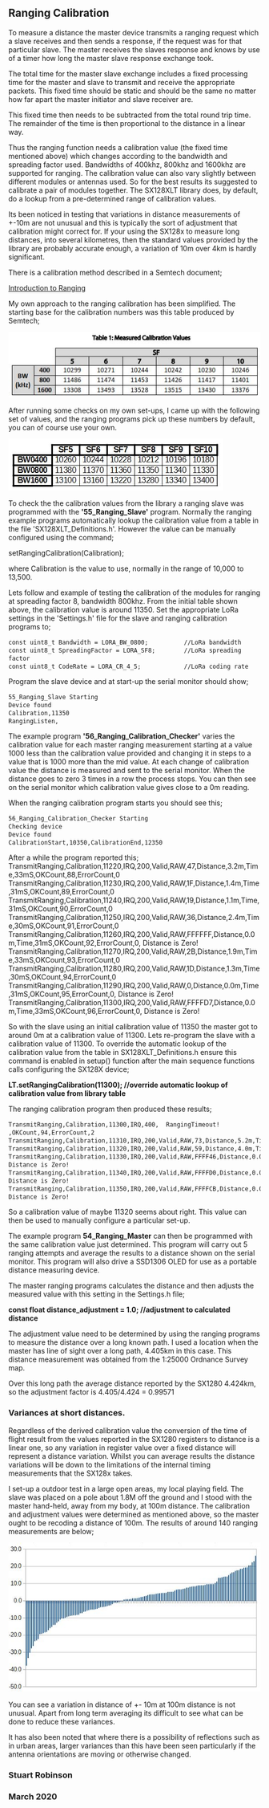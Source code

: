 ## Ranging Calibration

To measure a distance the master device transmits a ranging request which a slave receives and then sends a response, if the request was for that particular slave. The master receives the slaves response and knows by use of a timer how long the master slave response exchange took. 

The total time for the master slave exchange includes a fixed processing time for the master and slave to transmit and receive the appropriate packets. This fixed time should be static and should be the same no matter how far apart the master initiator and slave receiver are. 

This fixed time then needs to be subtracted from the total round trip time. The remainder of the time is then proportional to the distance in a linear way.

Thus the ranging function needs a calibration value (the fixed time mentioned above) which changes according to the bandwidth and spreading factor used. Bandwidths of 400khz, 800khz and 1600khz are supported for ranging. The calibration value can also vary slightly between different modules or antennas used. So for the best results its suggested to calibrate a pair of modules together. The SX128XLT library does, by default, do a lookup from a pre-determined range of calibration values. 

Its been noticed in testing that variations in distance measurements of +\-10m are not unusual and this is typically the sort of adjustment that calibration might correct for. If your using the SX128x to measure long distances, into several kilometres, then the standard values provided by the library are probably accurate enough, a variation of 10m over 4km is hardly significant.  

There is a calibration method described in a Semtech document;

[Introduction to Ranging](https://semtech.my.salesforce.com/sfc/p/#E0000000JelG/a/44000000MDiH/OF02Lve2RzM6pUw9gNgSJXbDNaQJ_NtQ555rLzY3UvY)

My own approach to the ranging calibration has been simplified. The starting base for the calibration numbers was this table produced by Semtech;

![Picture 1](Pictures/SX128X_Ranging_Calibration_Values.jpg)

After running some checks on my own set-ups, I came up with the following set of values, and the ranging programs pick up these numbers by default, you can of course use your own.

![Picture 1](Pictures/Calibration_Values.jpg)


To check the the calibration values from the library a ranging slave was programmed with the **'55\_Ranging\_Slave'** program. Normally the ranging example programs automatically lookup the calibration value from a table in the file 'SX128XLT_Definitions.h'. However the value can be manually configured using the command;

setRangingCalibration(Calibration);

where Calibration is the value to use, normally in the range of 10,000 to 13,500. 

Lets follow and example of testing the calibration of the modules for ranging at spreading factor 8, bandwidth 800khz. From the initial table shown above, the calibration value is around 11350. Set the appropriate LoRa settings in the 'Settings.h' file for the slave and ranging calibration programs to;

	const uint8_t Bandwidth = LORA_BW_0800;          //LoRa bandwidth
	const uint8_t SpreadingFactor = LORA_SF8;        //LoRa spreading factor
	const uint8_t CodeRate = LORA_CR_4_5;            //LoRa coding rate


Program the slave device and at start-up the serial monitor should show;

	55_Ranging_Slave Starting
	Device found
	Calibration,11350
	RangingListen,

The example program **'56\_Ranging\_Calibration\_Checker'** varies the calibration value for each master ranging measurement starting at a value 1000 less than the calibration value provided and changing it in steps to a value that is 1000 more than the mid value. At each change of calibration value the distance is measured and sent to the serial monitor. When the distance goes to zero 3 times in a row the process stops. You can then see on the serial monitor which calibration value gives close to a 0m reading. 

When the ranging calibration program starts you should see this;

	56_Ranging_Calibration_Checker Starting
	Checking device
	Device found
	CalibrationStart,10350,CalibrationEnd,12350

After a while the program reported this;
	TransmitRanging,Calibration,11220,IRQ,200,Valid,RAW,47,Distance,3.2m,Time,33mS,OKCount,88,ErrorCount,0
	TransmitRanging,Calibration,11230,IRQ,200,Valid,RAW,1F,Distance,1.4m,Time,31mS,OKCount,89,ErrorCount,0
	TransmitRanging,Calibration,11240,IRQ,200,Valid,RAW,19,Distance,1.1m,Time,31mS,OKCount,90,ErrorCount,0
	TransmitRanging,Calibration,11250,IRQ,200,Valid,RAW,36,Distance,2.4m,Time,30mS,OKCount,91,ErrorCount,0
	TransmitRanging,Calibration,11260,IRQ,200,Valid,RAW,FFFFFF,Distance,0.0m,Time,31mS,OKCount,92,ErrorCount,0,  Distance is Zero!
	TransmitRanging,Calibration,11270,IRQ,200,Valid,RAW,2B,Distance,1.9m,Time,33mS,OKCount,93,ErrorCount,0
	TransmitRanging,Calibration,11280,IRQ,200,Valid,RAW,1D,Distance,1.3m,Time,30mS,OKCount,94,ErrorCount,0
	TransmitRanging,Calibration,11290,IRQ,200,Valid,RAW,0,Distance,0.0m,Time,31mS,OKCount,95,ErrorCount,0,  Distance is Zero!
	TransmitRanging,Calibration,11300,IRQ,200,Valid,RAW,FFFFD7,Distance,0.0m,Time,33mS,OKCount,96,ErrorCount,0,  Distance is Zero!


So with the slave using an initial calibration value of 11350 the master got to around 0m at a calibration value of 11300. Lets re-program the slave with a calibration value of 11300. To override the automatic lookup of the calibration value from the table in SX128XLT_Definitions.h ensure this command is enabled in setup() function after the main sequence functions calls configuring the SX128X device;

**LT.setRangingCalibration(11300);              //override automatic lookup of calibration value from library table**


The ranging calibration program then produced these results;

	TransmitRanging,Calibration,11300,IRQ,400,  RangingTimeout!  ,OKCount,94,ErrorCount,2
	TransmitRanging,Calibration,11310,IRQ,200,Valid,RAW,73,Distance,5.2m,Time,31mS,OKCount,95,ErrorCount,2
	TransmitRanging,Calibration,11320,IRQ,200,Valid,RAW,59,Distance,4.0m,Time,31mS,OKCount,96,ErrorCount,2
	TransmitRanging,Calibration,11330,IRQ,200,Valid,RAW,FFFF46,Distance,0.0m,Time,30mS,OKCount,97,ErrorCount,2,  Distance is Zero!
	TransmitRanging,Calibration,11340,IRQ,200,Valid,RAW,FFFFD0,Distance,0.0m,Time,33mS,OKCount,98,ErrorCount,2,  Distance is Zero!
	TransmitRanging,Calibration,11350,IRQ,200,Valid,RAW,FFFFCB,Distance,0.0m,Time,33mS,OKCount,99,ErrorCount,2,  Distance is Zero!


So a calibration value of maybe 11320 seems about right. This value can then be used to manually configure a particular set-up. 

The example program **54_Ranging_Master** can then be programmed with the same calibration value just determined. This program will carry out 5 ranging attempts and average the results to a distance shown on the serial monitor. This program will also drive a SSD1306 OLED for use as a portable distance measuring device. 

The master ranging programs calculates the distance and then adjusts the measured value with this setting in the Settings.h file;

**const float distance_adjustment = 1.0;        //adjustment to calculated distance** 

The adjustment value need to be determined by using the ranging programs to measure the distance over a long known path. I used a location when the master has line of sight over a long path, 4.405km in this case. This distance measurement was obtained from the 1:25000 Ordnance Survey map. 

Over this long path the average distance reported by the SX1280 4.424km, so the adjustment factor is 4.405/4.424 = 0.99571


### Variances at short distances. 

Regardless of the derived calibration value the conversion of the time of flight result from the values reported in the SX1280 registers to distance is a linear one, so any variation in register value over a fixed distance will represent a distance variation. Whilst you can average results the distance variations will be down to the limitations of the internal timing measurements that the SX128x takes. 

I set-up a outdoor test in a large open areas, my local playing field. The slave was placed on a pole about 1.8M off the ground and I stood with the master hand-held, away from my body, at 100m distance. The calibration and adjustment values were determined as mentioned above, so the master ought to be recoding a distance of 100m. The results of around 140 ranging measurements are below;


![Picture 1](Pictures/SX128XLT_Ranging_100m.jpg)

You can see a variation in distance of +\- 10m at 100m distance is not unusual. Apart from long term averaging its difficult to see what can be done to reduce these variances. 

It has also been noted that where there is a possibility of reflections such as in urban areas, larger variances than this have been seen particularly if the antenna orientations are moving or otherwise changed.



### Stuart Robinson
### March 2020